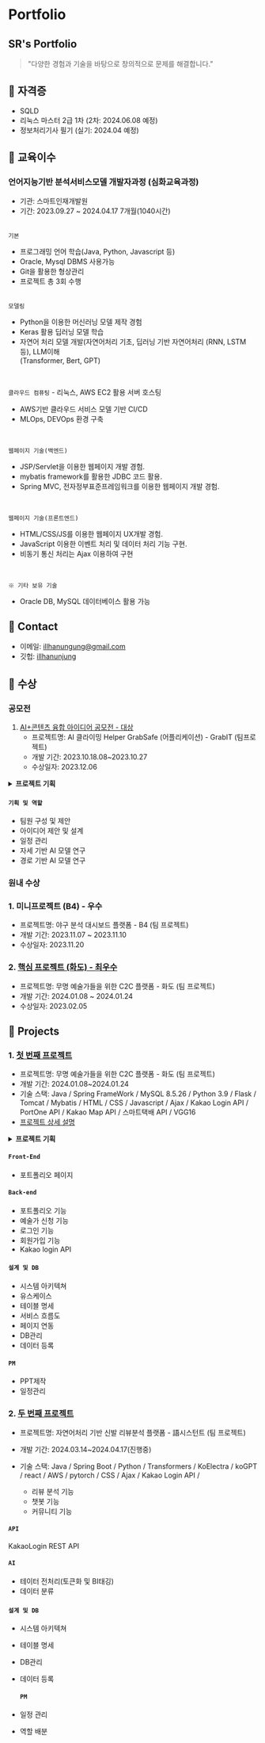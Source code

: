 # Portfolio
## SR's Portfolio
> "다양한 경험과 기술을 바탕으로 창의적으로 문제를 해결합니다."

## :pushpin: 자격증
- SQLD
- 리눅스 마스터 2급 1차 (2차: 2024.06.08 예정)
- 정보처리기사 필기 (실기: 2024.04 예정)

## :pushpin: 교육이수
###  언어지능기반 분석서비스모델 개발자과정 (심화교육과정)
 - 기관: 스마트인재개발원
 - 기간: 2023.09.27 ~ 2024.04.17 7개월(1040시간)   
   </br>
   
`기본`   
- 프로그래밍 언어 학습(Java, Python, Javascript 등)  
- Oracle, Mysql DBMS 사용가능    
- Git을 활용한 형상관리    
- 프로젝트 총 3회 수행    
  </br>

`모델링` 
- Python을 이용한 머신러닝 모델 제작 경험      
- Keras 활용 딥러닝 모델 학습    
- 자연어 처리 모델 개발(자연어처리 기초, 딥러닝 기반 자연어처리 (RNN, LSTM 등), LLM이해  
    (Transformer, Bert, GPT)      
 </br>

`클라우드 컴퓨팅` - 리눅스, AWS EC2 활용 서버 호스팅    
- AWS기반 클라우드 서비스 모델 기반 CI/CD    
- MLOps, DEVOps 환경 구축    
 </br>

`웹페이지 기술(백엔드)` 
- JSP/Servlet을 이용한 웹페이지 개발 경험.  
- mybatis framework를 활용한 JDBC 코드 활용.
- Spring MVC, 전자정부표준프레임워크를 이용한 웹페이지 개발 경험.    
 </br>

`웹페이지 기술(프론트엔드)`   
- HTML/CSS/JS를 이용한 웹페이지 UX개발 경험.
- JavaScript 이용한 이벤트 처리 및 데이터 처리 기능 구현.
- 비동기 통신 처리는 Ajax 이용하여 구현  
 </br>

`※ 기타 보유 기술`    
- Oracle DB, MySQL 데이터베이스 활용 가능  

## :pushpin: Contact  
- 이메일: illhanungung@gmail.com
- 깃헙: [illhanunjung](https://github.com/illhanunjung)

## :pushpin: 수상
### 공모전
1. [AI+콘텐츠 융합 아이디어 공모전 - 대상](https://www.gicon.or.kr/board.es?mid=a10201000000&bid=0001&act=view&list_no=29975) 
   - 프로젝트명: AI 클라이밍 Helper GrabSafe (어플리케이션) - GrabIT (팀프로젝트)
   - 개발 기간: 2023.10.18.08~2023.10.27
   - 수상일자: 2023.12.06

<details>
<summary><b>프로젝트 기획</b></summary>
<div markdown="1">
  
### 아이디어 제안 배경  
안전한 클라이밍 환경 조성과 정확한 자세 판단, 안전 문제에 대응하기 위해 "Grab-Helper" 어플리케이션과 "Grab-Safe" 웨어러블을 기획하였습니다.   

### AI 기술 적용  
 `경로 예측 시스템`
- 홀드 이미지를 CNN을 사용하여 처리하여 홀드의 형태, 크기 및 위치를 인식.  
- ACO 알고리즘을 이용하여 홀드 간의 최단경로를 도출하고 LSTM 모델을 이용하여 사용자 이동 패턴과 결합하여 홀드 루트를 예측.
  
`클라이머 자세 인식`
- Pose Estimation 기술을 사용하여 클라이머의 자세를 분석.  
- CNN 모델로 자세를 식별하고 분류하여 클라이머에게 피드백을 제공.
  
`크랙 감지 기술`
- SSD 모델을 사용하여 이미지 내의 크랙을 감지하고 위치를 파악.  
  
`낙상감지 시스템`
- 웨어러블 센서를 사용하여 낙상 상황을 감지하고, SVM 및 각도 정보를 통해 낙상 여부를 판단.
     
### 확장성
이 프로젝트는 클라이밍뿐만 아니라 다른 야외 활동 및 익스트림 스포츠 분야로도 확장할 수 있습니다. 또한, 클라이밍 관련 시설 및 업체와의 협력을 통해 다양한 협업 기회를 모색할 것입니다. 이를 통해 우리의 서비스는 다양한 분야에서 사용자들에게 가치를 제공하고 그들의 안전과 경험을 더욱 향상시킬 수 있습니다.
</div>
</details>

#### `기획 및 역할`
- 팀원 구성 및 제안
- 아이디어 제안 및 설계
- 일정 관리
- 자세 기반 AI 모델 연구
- 경로 기반 AI 모델 연구

### 원내 수상

### 1. 미니프로젝트 (B4) - 우수
   - 프로젝트명: 야구 분석 대시보드 플랫폼 - B4 (팀 프로젝트)
   - 개발 기간: 2023.11.07 ~ 2023.11.10
   - 수상일자: 2023.11.20
### 2. [핵심 프로젝트 (화도) - 최우수](https://github.com/illhanunjung/Hwado-final)
   - 프로젝트명: 무명 예술가들을 위한 C2C 플랫폼 - 화도 (팀 프로젝트)
   - 개발 기간: 2024.01.08 ~ 2024.01.24
   - 수상일자: 2023.02.05
      
## :pushpin: Projects
### 1. [첫 번째 프로젝트](https://github.com/illhanunjung/Hwado-final)
- 프로젝트명: 무명 예술가들을 위한 C2C 플랫폼 - 화도 (팀 프로젝트)
- 개발 기간: 2024.01.08~2024.01.24
- 기술 스택: Java / Spring FrameWork / MySQL 8.5.26 / Python 3.9 / Flask / Tomcat / Mybatis / HTML / CSS / Javascript / Ajax / Kakao Login API / PortOne API / Kakao Map API / 스마트택배 API / VGG16  
- [프로젝트 상세 설명](https://github.com/illhanunjung/Hwado-final/blob/master/README.md)

<details>
<summary><b>프로젝트 기획</b></summary>
<div markdown="1">
   
   ### 제안 배경
   - 국내 미술시장의 성장에도 불구하고 무명 예술가들의 수익은 감소 추세.
   
   ### 플랫폼 목표
   - 무명 예술가들에게 전시 및 판매 기회 제공.
   - 예술시장의 글로벌 확장과 수입 창출 지원.
   - 예술작품에 대한 보편적 접근성 향상.
   
   ### 기대효과
   1. 새로운 수익 창출 기회 제공으로 예술가들의 소득 증대.
   2. 예술가와 소비자 간의 직접적 연결을 통한 예술의 가치 상승.
   3. 무명 예술가 자기소개 공간을 통해 예술가의 독창성 부각.
</div>
</details>

#### `Front-End`
- 포트폴리오 페이지

#### `Back-end`
- 포트폴리오 기능 
- 예술가 신청 기능
- 로그인 기능
- 회원가입 기능
- Kakao login API

#### `설계 및 DB`
- 시스템 아키텍쳐 
- 유스케이스
- 테이블 명세
- 서비스 흐름도
- 페이지 연동
- DB관리
- 데이터 등록

#### `PM`
- PPT제작
- 일정관리


### 2. [두 번째 프로젝트](https://github.com/illhanunjung/ReadFit.git)
- 프로젝트명: 자연어처리 기반 신발 리뷰분석 플랫폼 - 語시스턴트 (팀 프로젝트)
- 개발 기간: 2024.03.14~2024.04.17(진행중)
- 기술 스택: Java / Spring Boot / Python / Transformers / KoElectra / koGPT / react / AWS / pytorch / CSS / Ajax
/ Kakao Login API / 

  - 리뷰 분석 기능
  - 챗봇 기능
  - 커뮤니티 기능

#### `API`
KakaoLogin REST API

#### `AI`
- 테이터 전처리(토큰화 및 BI태깅)
- 데이터 분류
  
#### `설계 및 DB`
- 시스템 아키텍쳐 
- 테이블 명세
- DB관리
- 데이터 등록
  
  #### `PM`
- 일정 관리
- 역할 배분


